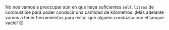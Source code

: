 No nos vamos a preocupar aún en que haya suficientes `self.litros` de combustible para poder conducir una cantidad de kilómetros. ¡Más adelante vamos a tener herramientas para evitar que alguien conduzca con el tanque vacío! :wink:
